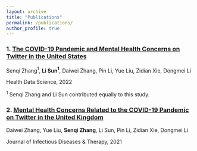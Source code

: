 ```yaml
---
layout: archive
title: "Publications"
permalink: /publications/
author_profile: true
---
```


### 1. [The COVID-19 Pandemic and Mental Health Concerns on Twitter in the United States](https://spj.sciencemag.org/journals/hds/2022/9758408/)

Senqi Zhang$^1$, **Li Sun$^1$**, Daiwei Zhang, Pin Li, Yue Liu, Zidian Xie, Dongmei Li

Health Data Science, 2022

$^1$ Senqi Zhang and Li Sun contributed equally to this study.

### 2. [Mental Health Concerns Related to the COVID-19 Pandemic on Twitter in the United Kingdom](https://www.omicsonline.org/open-access/mental-health-concerns-related-to-the-covid19-pandemic-on-twitter-in-the-united-kingdom-117793.html)

Daiwei Zhang, Yue Liu, **Senqi Zhang**, Li Sun, Pin Li, Zidian Xie, Dongmei Li


Journal of Infectious Diseases & Therapy, 2021
